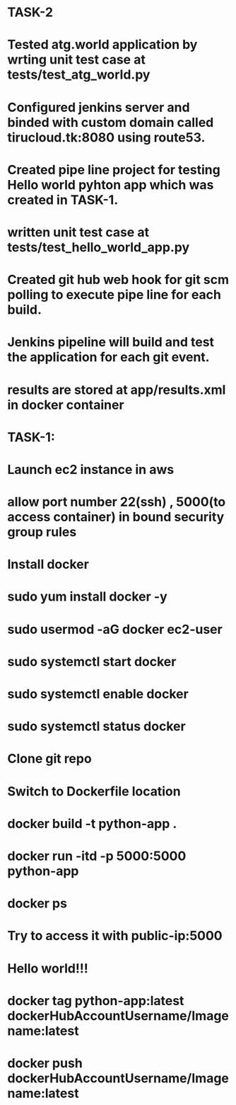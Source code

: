 
# TASK-2
# Tested atg.world application by wrting unit test case at tests/test_atg_world.py
# Configured jenkins server and binded with custom domain called tirucloud.tk:8080 using route53.
# Created pipe line project for testing Hello world pyhton app which was created in TASK-1.
# written unit test case at tests/test_hello_world_app.py
# Created git hub web hook for git scm polling to execute pipe line for each build.
# Jenkins pipeline will build and test the application for each git event.
# results are stored at app/results.xml in docker container

# TASK-1:
# Launch ec2 instance in aws
# allow port number 22(ssh) , 5000(to access container) in bound security group rules
# Install docker
# sudo yum install docker -y
# sudo usermod -aG docker ec2-user
# sudo systemctl start docker
# sudo systemctl enable docker
# sudo systemctl status docker
# Clone git repo
# Switch to Dockerfile location
# docker build -t python-app .
# docker run -itd -p 5000:5000 python-app 
# docker ps
# Try to access it with public-ip:5000
# Hello world!!!
# docker tag python-app:latest dockerHubAccountUsername/Imagename:latest
# docker push dockerHubAccountUsername/Imagename:latest

